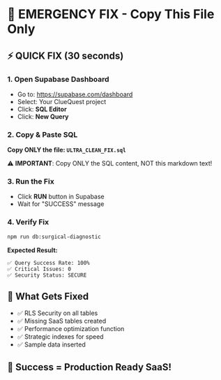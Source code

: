 # 🚨 EMERGENCY FIX - Copy This File Only

## ⚡ QUICK FIX (30 seconds)

### 1. Open Supabase Dashboard
- Go to: https://supabase.com/dashboard
- Select: Your ClueQuest project
- Click: **SQL Editor**
- Click: **New Query**

### 2. Copy & Paste SQL
**Copy ONLY the file: `ULTRA_CLEAN_FIX.sql`**

⚠️ **IMPORTANT**: Copy ONLY the SQL content, NOT this markdown text!

### 3. Run the Fix
- Click **RUN** button in Supabase
- Wait for "SUCCESS" message

### 4. Verify Fix
```bash
npm run db:surgical-diagnostic
```

**Expected Result:**
```
✅ Query Success Rate: 100%
✅ Critical Issues: 0
✅ Security Status: SECURE
```

## 🎯 What Gets Fixed
- ✅ RLS Security on all tables
- ✅ Missing SaaS tables created
- ✅ Performance optimization function
- ✅ Strategic indexes for speed
- ✅ Sample data inserted

## 🚀 Success = Production Ready SaaS!